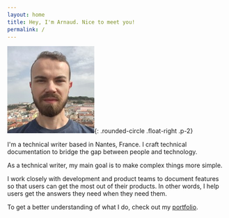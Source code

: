 ```yaml
---
layout: home
title: Hey, I'm Arnaud. Nice to meet you!
permalink: /
---
```


![Arnaud Hervy](/assets/images/arnaud.jpg){: .rounded-circle .float-right .p-2}

I'm a technical writer based in Nantes, France. I craft technical documentation to bridge the gap between people and technology.

As a technical writer, my main goal is to make complex things more simple.

I work closely with development and product teams to document features so that users can get the most out of their products. In other words, I help users get the answers they need when they need them.

To get a better understanding of what I do, check out my [portfolio]({{site.baseurl}}/portfolio).
